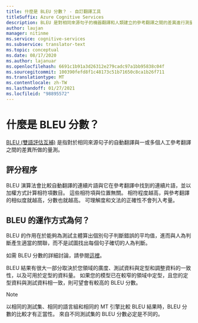 ```yaml
---
title: 什麼是 BLEU 分數？ - 自訂翻譯工具
titleSuffix: Azure Cognitive Services
description: BLEU 是對相同來源句子的機器翻譯和人類建立的參考翻譯之間的差異進行測量。
author: laujan
manager: nitinme
ms.service: cognitive-services
ms.subservice: translator-text
ms.topic: conceptual
ms.date: 08/17/2020
ms.author: lajanuar
ms.openlocfilehash: 6691c1b91a3d26312e279cadc97a1bb95838c04f
ms.sourcegitcommit: 100390fefd8f1c48173c51b71650c8ca1b26f711
ms.translationtype: MT
ms.contentlocale: zh-TW
ms.lasthandoff: 01/27/2021
ms.locfileid: "98895572"
---
```

# <a name="what-is-a-bleu-score"></a>什麼是 BLEU 分數？

[BLEU (雙語評估互補)](https://en.wikipedia.org/wiki/BLEU) 是指對於相同來源句子的自動翻譯與一或多個人工參考翻譯之間的差異所做的量測。

## <a name="scoring-process"></a>評分程序

BLEU 演算法會比較自動翻譯的連續片語與它在參考翻譯中找到的連續片語，並以加權方式計算相符項數目。 這些相符項與位置無關。 相符程度越高，與參考翻譯的相似度就越高，分數也就越高。 可理解度和文法的正確性不會列入考量。

## <a name="how-bleu-works"></a>BLEU 的運作方式為何？

BLEU 的作用在於能夠為測試主體算出個別句子判斷錯誤的平均值，進而與人為判斷產生適當的關聯，而不是試圖找出每個句子確切的人為判斷。

如需 BLEU 分數的詳細討論，請參閱[這裡](https://youtu.be/-UqDljMymMg)。

BLEU 結果有很大一部分取決於您領域的廣度、測試資料與定型和調整資料的一致性，以及可用於定型的資料量。 如果您的模型已在較窄的領域中定型，且您的定型資料與測試資料相一致，則可望會有較高的 BLEU 分數。

>[!NOTE]
>以相同的測試集、相同的語言組和相同的 MT 引擎比較 BLEU 結果時，BLEU 分數的比較才有正當性。 來自不同測試集的 BLEU 分數必定是不同的。
